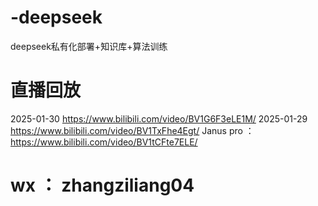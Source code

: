 # -deepseek
deepseek私有化部署+知识库+算法训练

# 直播回放
2025-01-30  https://www.bilibili.com/video/BV1G6F3eLE1M/
2025-01-29  https://www.bilibili.com/video/BV1TxFhe4Egt/
Janus pro ：https://www.bilibili.com/video/BV1tCFte7ELE/


# wx ： zhangziliang04



